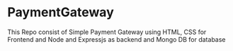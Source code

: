# PaymentGateway
This Repo consist of Simple Payment Gateway using HTML, CSS for Frontend and Node and Expressjs as backend and Mongo DB for database
